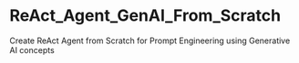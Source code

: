 # ReAct_Agent_GenAI_From_Scratch
Create ReAct Agent from Scratch for Prompt Engineering using Generative AI concepts
